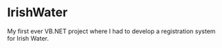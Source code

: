 # IrishWater
My first ever VB.NET project where I had to develop a registration system for Irish Water.

